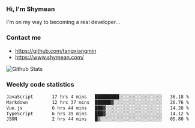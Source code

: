 ### Hi, I'm Shymean

I'm on my way to becoming a real developer...

### Contact me

- <https://github.com/tangxiangmin>
- <https://www.shymean.com/>

![Github Stats](https://github-readme-stats.vercel.app/api?username=tangxiangmin&show_icons=true&theme=dark)


###  Weekly code statistics

<!--START_SECTION:waka-->

```txt
JavaScript       17 hrs 4 mins   █████████░░░░░░░░░░░░░░░░   36.18 %
Markdown         12 hrs 37 mins  ██████▓░░░░░░░░░░░░░░░░░░   26.76 %
Vue.js           6 hrs 44 mins   ███▓░░░░░░░░░░░░░░░░░░░░░   14.28 %
TypeScript       6 hrs 39 mins   ███▓░░░░░░░░░░░░░░░░░░░░░   14.12 %
JSON             2 hrs 44 mins   █▒░░░░░░░░░░░░░░░░░░░░░░░   05.80 %
```

<!--END_SECTION:waka-->
